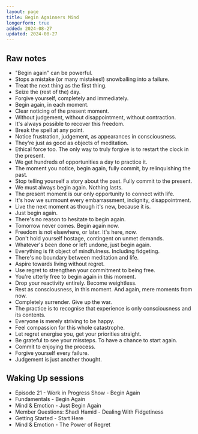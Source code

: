 ```yaml
---
layout: page
title: Begin Againners Mind
longerform: true
added: 2024-08-27
updated: 2024-08-27
---
```


## Raw notes

- "Begin again" can be powerful.
- Stops a mistake (or many mistakes!) snowballing into a failure.
- Treat the next thing as the first thing.
- Seize the (rest of the) day.
- Forgive yourself, completely and immediately.
- Begin again, in each moment.
- Clear noticing of the present moment.
- Without judgement, without disappointment, without contraction.
- It's always possible to recover this freedom.
- Break the spell at any point.
- Notice frustration, judgement, as appearances in consciousness.
- They're just as good as objects of meditation.
- Ethical force too. The only way to truly forgive is to restart the clock in the present.
- We get hundreds of opportunities a day to practice it.
- The moment you notice, begin again, fully commit, by relinquishing the past.
- Stop telling yourself a story about the past. Fully commit to the present.
- We must always begin again. Nothing lasts.
- The present moment is our only opportunity to connect with life.
- It's how we surmount every embarrassment, indignity, disappointment.
- Live the next moment as though it's new, because it is.
- Just begin again.
- There's no reason to hesitate to begin again.
- Tomorrow never comes. Begin again now.
- Freedom is not elsewhere, or later. It's here, now.
- Don't hold yourself hostage, contingent on unmet demands.
- Whatever's been done or left undone, just begin again.
- Everything is fit object of mindfulness. Including fidgeting.
- There's no boundary between meditation and life.
- Aspire towards living without regret.
- Use regret to strengthen your commitment to being free.
- You're utterly free to begin again in this moment.
- Drop your reactivity entirely. Become weightless.
- Rest as consciousness, in this moment. And again, mere moments from now.
- Completely surrender. Give up the war.
- The practice is to recognise that experience is only consciousness and its contents.
- Everyone is merely striving to be happy.
- Feel compassion for this whole catastrophe.
- Let regret energise you, get your priorities straight.
- Be grateful to see your missteps. To have a chance to start again.
- Commit to enjoying the process.
- Forgive yourself every failure.
- Judgement is just another thought.

## Waking Up sessions

- Episode 21 - Work in Progress Show - Begin Again
- Fundamentals - Begin Again
- Mind & Emotion - Just Begin Again
- Member Questions: Shadi Hamid - Dealing With Fidgetiness
- Getting Started - Start Here
- Mind & Emotion - The Power of Regret